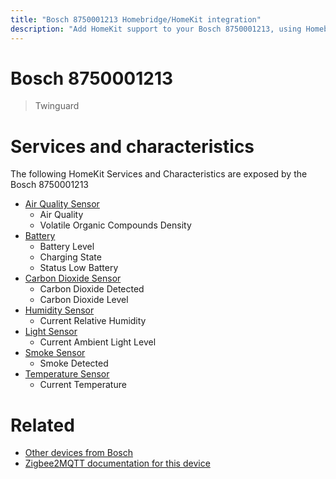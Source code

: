 ```yaml
---
title: "Bosch 8750001213 Homebridge/HomeKit integration"
description: "Add HomeKit support to your Bosch 8750001213, using Homebridge, Zigbee2MQTT and homebridge-z2m."
---
```

<!---
This file has been GENERATED using src/docgen/docgen.ts
DO NOT EDIT THIS FILE MANUALLY!
-->
# Bosch 8750001213
> Twinguard


# Services and characteristics
The following HomeKit Services and Characteristics are exposed by
the Bosch 8750001213

* [Air Quality Sensor](../../air_quality.md)
  * Air Quality
  * Volatile Organic Compounds Density
* [Battery](../../battery.md)
  * Battery Level
  * Charging State
  * Status Low Battery
* [Carbon Dioxide Sensor](../../sensors.md)
  * Carbon Dioxide Detected
  * Carbon Dioxide Level
* [Humidity Sensor](../../sensors.md)
  * Current Relative Humidity
* [Light Sensor](../../sensors.md)
  * Current Ambient Light Level
* [Smoke Sensor](../../sensors.md)
  * Smoke Detected
* [Temperature Sensor](../../sensors.md)
  * Current Temperature


# Related
* [Other devices from Bosch](../index.md#bosch)
* [Zigbee2MQTT documentation for this device](https://www.zigbee2mqtt.io/devices/8750001213.html)